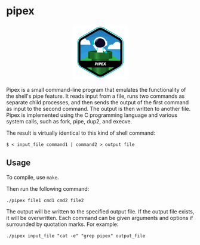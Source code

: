 # pipex

<p align="center">
  <img src="https://github.com/DiAraz/DiAraz/blob/main/42_badges/pipexe.png" />
</p>

Pipex is a small command-line program that emulates the functionality of the shell's pipe feature. It reads input from a file, runs two commands as separate child processes, and then sends the output of the first command as input to the second command. The output is then written to another file. Pipex is implemented using the C programming language and various system calls, such as fork, pipe, dup2, and execve.

The result is virtually identical to this kind of shell command:
```
$ < input_file command1 | command2 > output file
```

## Usage
To compile, use ```make```.

Then run the following command:

```
./pipex file1 cmd1 cmd2 file2
```
The output will be written to the specified output file. If the output file exists, it will be overwritten.
Each command can be given arguments and options if surrounded by quotation marks. For example:
```
./pipex input_file "cat -e" "grep pipex" output_file
```